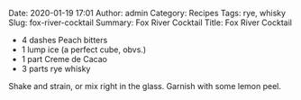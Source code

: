 Date: 2020-01-19 17:01
Author: admin
Category: Recipes
Tags: rye, whisky
Slug: fox-river-cocktail
Summary: Fox River Cocktail
Title: Fox River Cocktail

* 4 dashes Peach bitters
* 1 lump ice (a perfect cube, obvs.)
* 1 part Creme de Cacao
* 3 parts rye whisky

Shake and strain, or mix right in the glass. Garnish with some lemon peel.


